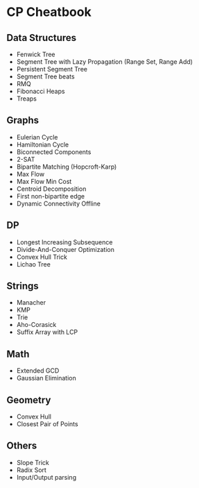 # CP Cheatbook

## Data Structures
* Fenwick Tree
* Segment Tree with Lazy Propagation (Range Set, Range Add)
* Persistent Segment Tree
* Segment Tree beats
* RMQ
* Fibonacci Heaps
* Treaps

## Graphs
* Eulerian Cycle
* Hamiltonian Cycle
* Biconnected Components
* 2-SAT
* Bipartite Matching (Hopcroft-Karp)
* Max Flow
* Max Flow Min Cost
* Centroid Decomposition
* First non-bipartite edge
* Dynamic Connectivity Offline

## DP
* Longest Increasing Subsequence
* Divide-And-Conquer Optimization
* Convex Hull Trick
* Lichao Tree

## Strings
* Manacher
* KMP
* Trie
* Aho-Corasick
* Suffix Array with LCP

## Math
* Extended GCD
* Gaussian Elimination

## Geometry
* Convex Hull
* Closest Pair of Points

## Others
* Slope Trick
* Radix Sort
* Input/Output parsing